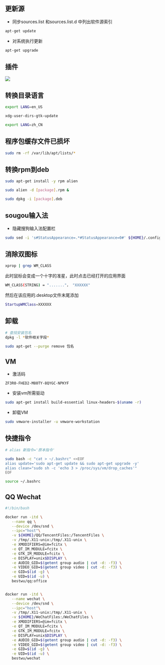 <!--
 * @Description: 
 * @Version: 1.0
 * @Author: DaLao
 * @Email: dalao_li@163.com
 * @Date: 2021-07-15 11:40:19
 * @LastEditors: DaLao
 * @LastEditTime: 2022-01-17 02:28:34
-->


## 更新源

- 同步sources.list 和sources.list.d 中列出软件源索引

```sh
apt-get update
```

- 对系统执行更新
  
```sh
apt-get upgrade
```

## 插件

![](https://cdn.hurra.ltd/img/20210814015815.png)


## 转换目录语言

```sh
export LANG=en_US

xdg-user-dirs-gtk-update

export LANG=zh_CN
```


## 程序包缓存文件已损坏

```sh
sudo rm -rf /var/lib/apt/lists/*  
```


## 转换rpm到deb

```sh
sudo apt-get install -y rpm alien

sudo alien -d [package].rpm &

sudo dpkg -i [package].deb
```


## sougou输入法

- 隐藏搜狗输入法配置栏

```sh
sudo sed -i 's#StatusAppearance=.*#StatusAppearance=0#' ${HOME}/.config/sogoupinyin/conf/env.ini
```


## 消除双图标

```sh
xprop | grep WM_CLASS
```

此时鼠标会变成一个十字的准星，此时点击已经打开的应用界面
```sh
WM_CLASS(STRING) = "......."， "XXXXXX"
```
然后在该应用的.desktop文件末尾添加

```sh
StartupWMClass=XXXXXX
```

## 卸载

```sh
# 查找安装包名
dpkg -l *软件相关字段*

sudo apt-get --purge remove 包名
```


## VM

- 激活码

`ZF3R0-FHED2-M80TY-8QYGC-NPKYF`

- 安装vm所需驱动

```sh
sudo apt-get install build-essential linux-headers-$(uname -r)
```

- 卸载VM

```sh
sudo vmware-installer -u vmware-workstation
```


## 快捷指令

```sh
# alias 新指令='原本指令'

sudo bash -c "cat > ~/.bashrc" <<EOF
alias update='sudo apt-get update && sudo apt-get upgrade -y'
alias clean="sudo sh -c 'echo 3 > /proc/sys/vm/drop_caches'"
EOF

source ~/.bashrc
```

## QQ Wechat

```sh
#!/bin/bash

docker run -itd \
   --name qq \
   --device /dev/snd \
   --ipc="host"\
   -v ${HOME}/QQ/TencentFiles:/TencentFiles \
   -v /tmp/.X11-unix:/tmp/.X11-unix \
   -e XMODIFIERS=@im=fcitx \
   -e QT_IM_MODULE=fcitx \
   -e GTK_IM_MODULE=fcitx \
   -e DISPLAY=unix$DISPLAY \
   -e AUDIO_GID=$(getent group audio | cut -d: -f3) \
   -e VIDEO_GID=$(getent group video | cut -d: -f3) \
   -e GID=$(id -g) \
   -e UID=$(id -u) \
   bestwu/qq:office


docker run -itd \
   --name wechat \
   --device /dev/snd \
   --ipc="host"\
   -v /tmp/.X11-unix:/tmp/.X11-unix \
   -v ${HOME}/WeChatFiles:/WeChatFiles \
   -e XMODIFIERS=@im=fcitx \
   -e QT_IM_MODULE=fcitx \
   -e GTK_IM_MODULE=fcitx \
   -e DISPLAY=unix$DISPLAY \
   -e AUDIO_GID=$(getent group audio | cut -d: -f3) \
   -e VIDEO_GID=$(getent group video | cut -d: -f3) \
   -e GID=$(id -g) \
   -e UID=$(id -u) \
   bestwu/wechat
```

